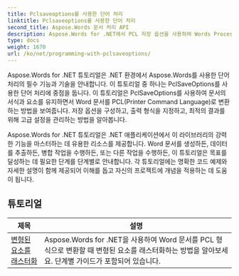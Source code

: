```yaml
---
title: Pclsaveoptions를 사용한 단어 처리
linktitle: Pclsaveoptions를 사용한 단어 처리
second_title: Aspose.Words 문서 처리 API
description: Aspose.Words for .NET에서 PCL 저장 옵션을 사용하여 Words Processing을 탐색합니다. 단계별 튜토리얼과 코드 예제를 통해 PCL 형식으로 Word 문서를 저장하고 조작하고 사용자 지정하는 방법을 알아보세요.
type: docs
weight: 1670
url: /ko/net/programming-with-pclsaveoptions/
---
```

Aspose.Words for .NET 튜토리얼은 .NET 환경에서 Aspose.Words를 사용한 단어 처리의 필수 기능과 기술을 안내합니다. 이 튜토리얼 중 하나는 PclSaveOptions를 사용한 단어 처리에 중점을 둡니다. 이 튜토리얼은 PclSaveOptions를 사용하여 문서의 서식과 요소를 유지하면서 Word 문서를 PCL(Printer Command Language)로 변환하는 방법을 보여줍니다. 저장 옵션을 구성하고, 출력 형식을 지정하고, 최적의 결과를 위해 고급 설정을 관리하는 방법을 알아봅니다.

Aspose.Words for .NET 튜토리얼은 .NET 애플리케이션에서 이 라이브러리의 강력한 기능을 마스터하는 데 유용한 리소스를 제공합니다. Word 문서를 생성하든, 데이터를 추출하든, 병합 작업을 수행하든, 또는 다른 작업을 수행하든, 이 튜토리얼은 목표를 달성하는 데 필요한 단계를 단계별로 안내합니다. 각 튜토리얼에는 명확한 코드 예제와 자세한 설명이 함께 제공되어 이해를 돕고 자신의 프로젝트에 개념을 적용하는 데 도움이 됩니다.

 ## 튜토리얼
| 제목 | 설명 |
| --- | --- |
| [변형된 요소를 래스터화](./rasterize-transformed-elements/) | Aspose.Words for .NET을 사용하여 Word 문서를 PCL 형식으로 변환할 때 변형된 요소를 래스터화하는 방법을 알아보세요. 단계별 가이드가 포함되어 있습니다. |